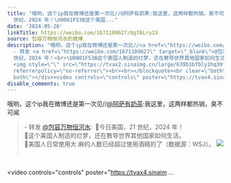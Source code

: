 ```yaml
---
title: "哦哟，这个ip我在微博还是第一次见//@阿萨有奶茶:我这里，这两样都热销，臭不可闻 - 转发 @包容万物恒河水:&ensp;\U0001F53B今日美国，21
  世纪，2024 年！\U0001F53B这个美国..."
date: '2024-05-26'
linkTitle: https://weibo.com/1671109627/Og7ALruIX
source: 包容万物恒河水的微博
description: "哦哟，这个ip我在微博还是第一次见//<a href=\"https://weibo.com/n/%E9%98%BF%E8%90%A8%E6%9C%89%E5%A5%B6%E8%8C%B6\">@阿萨有奶茶</a>:我这里，这两样都热销，臭不可闻<br><blockquote>
  - 转发 <a href=\"https://weibo.com/1671109627\" target=\"_blank\">@包容万物恒河水</a>: \U0001F53B今日美国，21
  世纪，2024 年！<br>\U0001F53B这个美国人制造的烂梦，还在教导世界其他国家如何生活。<br>\U0001F53B美国人日常使用大 麻的人数已经超过使用酒精的了（数据源：WSJ）。
  <img style=\"\" src=\"https://tvax2.sinaimg.cn/large/639b1bfbly1hq39fxutw4j20pz0wzanu.jpg\"
  referrerpolicy=\"no-referrer\"><br><br></blockquote><br clear=\"both\"><div style=\"clear:
  both\"></div><video controls=\"controls\" poster=\"https://tvax4.sinaim ..."
disable_comments: true
---
```

哦哟，这个ip我在微博还是第一次见//<a href="https://weibo.com/n/%E9%98%BF%E8%90%A8%E6%9C%89%E5%A5%B6%E8%8C%B6">@阿萨有奶茶</a>:我这里，这两样都热销，臭不可闻<br><blockquote> - 转发 <a href="https://weibo.com/1671109627" target="_blank">@包容万物恒河水</a>: 🔻今日美国，21 世纪，2024 年！<br>🔻这个美国人制造的烂梦，还在教导世界其他国家如何生活。<br>🔻美国人日常使用大 麻的人数已经超过使用酒精的了（数据源：WSJ）。 <img style="" src="https://tvax2.sinaimg.cn/large/639b1bfbly1hq39fxutw4j20pz0wzanu.jpg" referrerpolicy="no-referrer"><br><br></blockquote><br clear="both"><div style="clear: both"></div><video controls="controls" poster="https://tvax4.sinaim ...